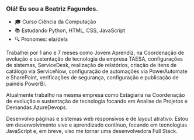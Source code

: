 ### Olá! Eu sou a Beatriz Fagundes.

- 🎓 Curso Ciência da Computação
- 📚 Estudando Python, HTML, CSS, JavaScript
- 🔍 Pronomes: ela/dela

Trabalhei por 1 ano e 7 meses como Jovem Aprendiz, na Coordenação de evolução e sustentação de tecnologia da empresa TAESA, configurações de sistemas, ServiceDesk, realização de relatórios, criação de itens de catálogo via ServiceNow, configuração de automações via PowerAutomate e SharePoint, verificações de segurança, configuração e publicação de painéis PowerBi.

Atualmente trabalho na mesma empresa como Estágiaria na Coordenação de evolução e sustentação de tecnologia focando em Analise de Projetos e Demandas AzureDevops.

Desenvolvo páginas e sistemas web responsivos e de layout atrativo. Estou em desenvolvimento vivo e aprendizado contínuo, focando em tecnologias JavaScript e, em breve, viso me tornar uma desenvolvedora Full Stack.

